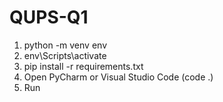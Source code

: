 # QUPS-Q1

1. python -m venv env
2. env\Scripts\activate
3. pip install -r requirements.txt
4. Open PyCharm or Visual Studio Code (code .)
5. Run

